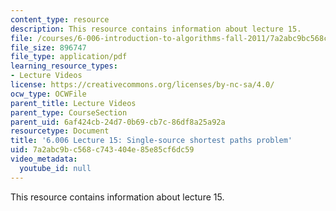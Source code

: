 ```yaml
---
content_type: resource
description: This resource contains information about lecture 15.
file: /courses/6-006-introduction-to-algorithms-fall-2011/7a2abc9bc568c743404e85e85cf6dc59_MIT6_006F11_lec15.pdf
file_size: 896747
file_type: application/pdf
learning_resource_types:
- Lecture Videos
license: https://creativecommons.org/licenses/by-nc-sa/4.0/
ocw_type: OCWFile
parent_title: Lecture Videos
parent_type: CourseSection
parent_uid: 6af424cb-24d7-0b69-cb7c-86df8a25a92a
resourcetype: Document
title: '6.006 Lecture 15: Single-source shortest paths problem'
uid: 7a2abc9b-c568-c743-404e-85e85cf6dc59
video_metadata:
  youtube_id: null
---
```

This resource contains information about lecture 15.
